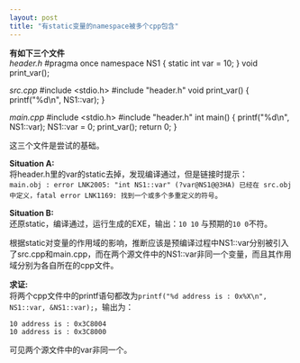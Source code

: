 ```yaml
---
layout: post
title: "有static变量的namespace被多个cpp包含"
---
```


**有如下三个文件**  
*header.h*
    #pragma once
    namespace NS1
    {
    	static int var = 10;
    }
    void print_var();
  
*src.cpp*
    #include <stdio.h>
    #include "header.h"
    void print_var()
    {
    	printf("%d\n", NS1::var);
    }

*main.cpp*
    #include <stdio.h>
    #include "header.h"
    int main()
    {
    	printf("%d\n", NS1::var);
    	NS1::var = 0;
    	print_var();
    	return 0;
    }

这三个文件是尝试的基础。

**Situation A:**  
将header.h里的var的static去掉，发现编译通过，但是链接时提示：  
`main.obj : error LNK2005: "int NS1::var" (?var@NS1@@3HA) 已经在 src.obj 中定义，fatal error LNK1169: 找到一个或多个多重定义的符号`。
  
**Situation B:**  
还原static，编译通过，运行生成的EXE，输出：`10 10` 与预期的`10 0`不符。  
  
根据static对变量的作用域的影响，推断应该是预编译过程中NS1::var分别被引入了src.cpp和main.cpp，而在两个源文件中的NS1::var非同一个变量，而且其作用域分别为各自所在的cpp文件。  
  
**求证:**  
将两个cpp文件中的printf语句都改为`printf("%d address is : 0x%X\n", NS1::var, &NS1::var);`，输出为：  
    
    10 address is : 0x3C8004
    10 address is : 0x3C8000  

可见两个源文件中的var非同一个。
